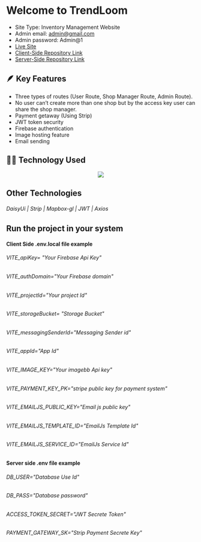 # Welcome to TrendLoom  

- Site Type: Inventory Management Website
- Admin email: admin@gmail.com
- Admin password: Admin@1
- [Live Site](https://tree-treasures.web.app)
- [Client-Side Repository Link](https://github.com/shuvajitmaitra/Inventory-Management-client)
- [Server-Side Repository Link](https://github.com/shuvajitmaitra/Inventory-Management-Server)

## 🪶 Key Features
- Three types of routes (User Route, Shop Manager Route, Admin Route).
- No user can’t create more than one shop but by the access key user can share the shop manager.
- Payment getaway (Using Strip) 
- JWT token security 
- Firebase authentication 
- Image hosting feature
- Email sending 

## 🧑‍💻 Technology Used
<p align="center">
  <a href="">
    <img src="https://skillicons.dev/icons?i=react,tailwind,firebase,express,mongodb" />
  </a>
</p>

## Other Technologies

###### DaisyUi | Strip | Mapbox-gl | JWT | Axios

## Run the project in your system

#### Client Side .env.local file example
###### VITE_apiKey= "Your Firebase Api Key"
###### VITE_authDomain="Your Firebase domain"
###### VITE_projectId="Your project Id"
###### VITE_storageBucket= "Storage Bucket"
###### VITE_messagingSenderId="Messaging Sender id"
###### VITE_appId="App Id"
###### VITE_IMAGE_KEY="Your imagebb Api key"
###### VITE_PAYMENT_KEY_PK="stripe public key for payment system"
###### VITE_EMAILJS_PUBLIC_KEY="Email js public key"
###### VITE_EMAILJS_TEMPLATE_ID="EmailJs Template Id"
###### VITE_EMAILJS_SERVICE_ID="EmailJs Service Id" 

#### Server side .env file example

###### DB_USER="Database Use Id"
###### DB_PASS="Database password"
###### ACCESS_TOKEN_SECRET="JWT Secrete Token"
###### PAYMENT_GATEWAY_SK="Strip Payment Secrete Key"